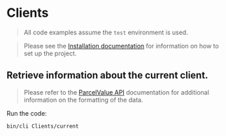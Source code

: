 # Clients

> All code examples assume the `test` environment is used.

> Please see the [Installation documentation](/docs/Installation.md) for information on how to set up the project.

## Retrieve information about the current client.

> Please refer to the [ParcelValue API](https://github.com/parcelvalue/api) documentation for additional information on the formatting of the data.

Run the code:

```sh
bin/cli Clients/current
```
